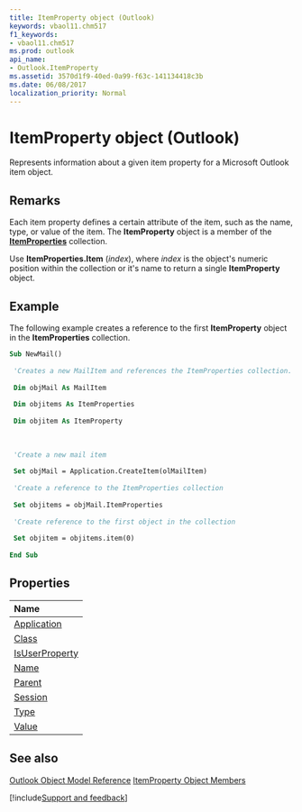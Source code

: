 ```yaml
---
title: ItemProperty object (Outlook)
keywords: vbaol11.chm517
f1_keywords:
- vbaol11.chm517
ms.prod: outlook
api_name:
- Outlook.ItemProperty
ms.assetid: 3570d1f9-40ed-0a99-f63c-141134418c3b
ms.date: 06/08/2017
localization_priority: Normal
---
```



# ItemProperty object (Outlook)

Represents information about a given item property for a Microsoft Outlook item object.


## Remarks

 Each item property defines a certain attribute of the item, such as the name, type, or value of the item. The **ItemProperty** object is a member of the **[ItemProperties](Outlook.ItemProperties.md)** collection.

Use  **ItemProperties.Item** (_index_), where _index_ is the object's numeric position within the collection or it's name to return a single **ItemProperty** object.


## Example

The following example creates a reference to the first  **ItemProperty** object in the **ItemProperties** collection.


```vb
Sub NewMail() 
 
 'Creates a new MailItem and references the ItemProperties collection. 
 
 Dim objMail As MailItem 
 
 Dim objitems As ItemProperties 
 
 Dim objitem As ItemProperty 
 
 
 
 'Create a new mail item 
 
 Set objMail = Application.CreateItem(olMailItem) 
 
 'Create a reference to the ItemProperties collection 
 
 Set objitems = objMail.ItemProperties 
 
 'Create reference to the first object in the collection 
 
 Set objitem = objitems.item(0) 
 
End Sub
```


## Properties



|Name|
|:-----|
|[Application](Outlook.ItemProperty.Application.md)|
|[Class](Outlook.ItemProperty.Class.md)|
|[IsUserProperty](Outlook.ItemProperty.IsUserProperty.md)|
|[Name](Outlook.ItemProperty.Name.md)|
|[Parent](Outlook.ItemProperty.Parent.md)|
|[Session](Outlook.ItemProperty.Session.md)|
|[Type](Outlook.ItemProperty.Type.md)|
|[Value](Outlook.ItemProperty.Value.md)|

## See also


[Outlook Object Model Reference](overview/Outlook/object-model.md)
[ItemProperty Object Members](overview/Outlook.md)

[!include[Support and feedback](~/includes/feedback-boilerplate.md)]